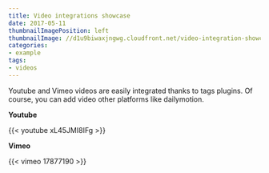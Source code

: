 ```yaml
---
title: Video integrations showcase
date: 2017-05-11
thumbnailImagePosition: left
thumbnailImage: //d1u9biwaxjngwg.cloudfront.net/video-integration-showcase/peak-140.jpg
categories:
- example
tags:
- videos
---
```


Youtube and Vimeo videos are easily integrated thanks to tags plugins. Of course, you can add video other platforms like dailymotion.
<!--more-->

**Youtube**

{{< youtube xL45JMI8IFg >}}

**Vimeo**

{{< vimeo 17877190 >}}
